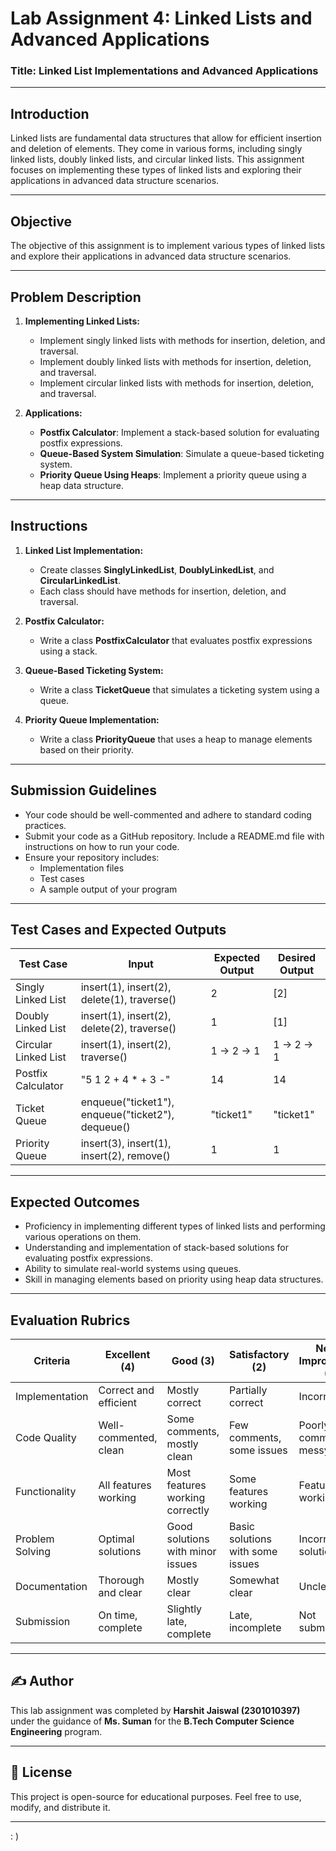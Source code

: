 # Lab Assignment 4: Linked Lists and Advanced Applications

### Title: Linked List Implementations and Advanced Applications

---

## Introduction
Linked lists are fundamental data structures that allow for efficient insertion and deletion of elements. They come in various forms, including singly linked lists, doubly linked lists, and circular linked lists. This assignment focuses on implementing these types of linked lists and exploring their applications in advanced data structure scenarios.

---

## Objective
The objective of this assignment is to implement various types of linked lists and explore their applications in advanced data structure scenarios.

---

## Problem Description
1. **Implementing Linked Lists:**
   - Implement singly linked lists with methods for insertion, deletion, and traversal.
   - Implement doubly linked lists with methods for insertion, deletion, and traversal.
   - Implement circular linked lists with methods for insertion, deletion, and traversal.
   
2. **Applications:**
   - **Postfix Calculator**: Implement a stack-based solution for evaluating postfix expressions.
   - **Queue-Based System Simulation**: Simulate a queue-based ticketing system.
   - **Priority Queue Using Heaps**: Implement a priority queue using a heap data structure.

---

## Instructions
1. **Linked List Implementation:**
   - Create classes **SinglyLinkedList**, **DoublyLinkedList**, and **CircularLinkedList**.
   - Each class should have methods for insertion, deletion, and traversal.
   
2. **Postfix Calculator:**
   - Write a class **PostfixCalculator** that evaluates postfix expressions using a stack.
   
3. **Queue-Based Ticketing System:**
   - Write a class **TicketQueue** that simulates a ticketing system using a queue.
   
4. **Priority Queue Implementation:**
   - Write a class **PriorityQueue** that uses a heap to manage elements based on their priority.

---

## Submission Guidelines
- Your code should be well-commented and adhere to standard coding practices.
- Submit your code as a GitHub repository. Include a README.md file with instructions on how to run your code.
- Ensure your repository includes:
  - Implementation files
  - Test cases
  - A sample output of your program

---

## Test Cases and Expected Outputs

| Test Case              | Input                                       | Expected Output       | Desired Output       |
|------------------------|---------------------------------------------|-----------------------|----------------------|
| Singly Linked List      | insert(1), insert(2), delete(1), traverse() | 2                     | [2]                  |
| Doubly Linked List      | insert(1), insert(2), delete(2), traverse() | 1                     | [1]                  |
| Circular Linked List    | insert(1), insert(2), traverse()            | 1 -> 2 -> 1           | 1 -> 2 -> 1          |
| Postfix Calculator      | "5 1 2 + 4 * + 3 -"                         | 14                    | 14                   |
| Ticket Queue            | enqueue("ticket1"), enqueue("ticket2"), dequeue() | "ticket1"        | "ticket1"            |
| Priority Queue          | insert(3), insert(1), insert(2), remove()   | 1                     | 1                    |

---

## Expected Outcomes
- Proficiency in implementing different types of linked lists and performing various operations on them.
- Understanding and implementation of stack-based solutions for evaluating postfix expressions.
- Ability to simulate real-world systems using queues.
- Skill in managing elements based on priority using heap data structures.

---

## Evaluation Rubrics

| Criteria                | Excellent (4)        | Good (3)           | Satisfactory (2)    | Needs Improvement (1) |
|-------------------------|----------------------|--------------------|---------------------|------------------------|
| Implementation           | Correct and efficient| Mostly correct     | Partially correct   | Incorrect              |
| Code Quality             | Well-commented, clean| Some comments, mostly clean | Few comments, some issues | Poorly commented, messy |
| Functionality            | All features working | Most features working correctly | Some features working | Features not working  |
| Problem Solving          | Optimal solutions    | Good solutions with minor issues | Basic solutions with some issues | Incorrect solutions |
| Documentation            | Thorough and clear   | Mostly clear       | Somewhat clear      | Unclear                |
| Submission               | On time, complete    | Slightly late, complete | Late, incomplete   | Not submitted          |

---

## ✍️ Author
This lab assignment was completed by **Harshit Jaiswal (2301010397)** under the guidance of **Ms. Suman** for the **B.Tech Computer Science Engineering** program.

---

## 📜 License
This project is open-source for educational purposes. Feel free to use, modify, and distribute it.

---
: )
